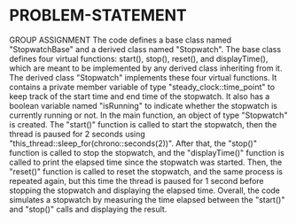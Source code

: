 # PROBLEM-STATEMENT
 GROUP ASSIGNMENT
The code defines a base class named "StopwatchBase" and a derived class named "Stopwatch". 
The base class defines four virtual functions: start(), stop(), reset(), and displayTime(), which are meant to be implemented by any derived class inheriting from it.
The derived class "Stopwatch" implements these four virtual functions. It contains a private member variable of type "steady_clock::time_point" to keep track of the start time and end time of the stopwatch. It also has a boolean variable named "isRunning" to indicate whether the stopwatch is currently running or not.
In the main function, an object of type "Stopwatch" is created. 
The "start()" function is called to start the stopwatch, then the thread is paused for 2 seconds using "this_thread::sleep_for(chrono::seconds(2))".
After that, the "stop()" function is called to stop the stopwatch, and the "displayTime()" function is called to print the elapsed time since the stopwatch was started.
Then, the "reset()" function is called to reset the stopwatch, and the same process is repeated again, but this time the thread is paused for 1 second before stopping the stopwatch and displaying the elapsed time.
Overall, the code simulates a stopwatch by measuring the time elapsed between the "start()" and "stop()" calls and displaying the result.
